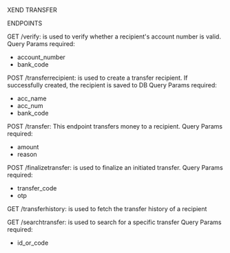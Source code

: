 XEND TRANSFER

ENDPOINTS

GET /verify: is used to verify whether a recipient's account number is valid.
Query Params required:
- account_number
- bank_code

POST /transferrecipient: is used to create a transfer recipient. If successfully created, the recipient is saved to DB
Query Params required:
- acc_name
- acc_num
- bank_code

POST /transfer: This endpoint transfers money to a recipient.
Query Params required:
- amount
- reason

POST /finalizetransfer: is used to finalize an initiated transfer.
Query Params required:
- transfer_code
- otp

GET /transferhistory: is used to fetch the transfer history of a recipient

GET /searchtransfer: is used to search for a specific transfer
Query Params required:
- id_or_code